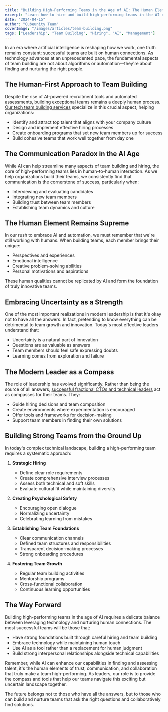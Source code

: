 ```yaml
---
title: "Building High-Performing Teams in the Age of AI: The Human Element"
excerpt: "Learn how to hire and build high-performing teams in the AI era by focusing on human connection, effective hiring practices, and creating strong team foundations."
date: "2024-04-15"
author: "Cubeunity Team"
coverImage: "/images/articles/team-building.png"
tags: ["Leadership", "Team Building", "Hiring", "AI", "Management"]
---
```


In an era where artificial intelligence is reshaping how we work, one truth remains constant: successful teams are built on human connections. As technology advances at an unprecedented pace, the fundamental aspects of team building are not about algorithms or automation—they're about finding and nurturing the right people.

## The Human-First Approach to Team Building

Despite the rise of AI-powered recruitment tools and automated assessments, building exceptional teams remains a deeply human process. [Our tech team building services](/services/tech-team-building) specialize in this crucial aspect, helping organizations:

- Identify and attract top talent that aligns with your company culture
- Design and implement effective hiring processes
- Create onboarding programs that set new team members up for success
- Build cohesive teams that work well together from day one

## The Communication Paradox in the AI Age

While AI can help streamline many aspects of team building and hiring, the core of high-performing teams lies in human-to-human interaction. As we help organizations build their teams, we consistently find that communication is the cornerstone of success, particularly when:

- Interviewing and evaluating candidates
- Integrating new team members
- Building trust between team members
- Establishing team dynamics and culture

## The Human Element Remains Supreme

In our rush to embrace AI and automation, we must remember that we're still working with humans. When building teams, each member brings their unique:

- Perspectives and experiences
- Emotional intelligence
- Creative problem-solving abilities
- Personal motivations and aspirations

These human qualities cannot be replicated by AI and form the foundation of truly innovative teams.

## Embracing Uncertainty as a Strength

One of the most important realizations in modern leadership is that it's okay not to have all the answers. In fact, pretending to know everything can be detrimental to team growth and innovation. Today's most effective leaders understand that:

- Uncertainty is a natural part of innovation
- Questions are as valuable as answers
- Team members should feel safe expressing doubts
- Learning comes from exploration and failure

## The Modern Leader as a Compass

The role of leadership has evolved significantly. Rather than being the source of all answers, [successful fractional CTOs and technical leaders](/services/fractional-cto) act as compasses for their teams. They:

- Guide hiring decisions and team composition
- Create environments where experimentation is encouraged
- Offer tools and frameworks for decision-making
- Support team members in finding their own solutions

## Building Strong Teams from the Ground Up

In today's complex technical landscape, building a high-performing team requires a systematic approach:

1. **Strategic Hiring**
   - Define clear role requirements
   - Create comprehensive interview processes
   - Assess both technical and soft skills
   - Evaluate cultural fit while maintaining diversity

2. **Creating Psychological Safety**
   - Encouraging open dialogue
   - Normalizing uncertainty
   - Celebrating learning from mistakes

3. **Establishing Team Foundations**
   - Clear communication channels
   - Defined team structures and responsibilities
   - Transparent decision-making processes
   - Strong onboarding procedures

4. **Fostering Team Growth**
   - Regular team building activities
   - Mentorship programs
   - Cross-functional collaboration
   - Continuous learning opportunities

## The Way Forward

Building high-performing teams in the age of AI requires a delicate balance between leveraging technology and nurturing human connections. The most successful teams will be those that:

- Have strong foundations built through careful hiring and team building
- Embrace technology while maintaining human touch
- Use AI as a tool rather than a replacement for human judgment
- Build strong interpersonal relationships alongside technical capabilities

Remember, while AI can enhance our capabilities in finding and assessing talent, it's the human elements of trust, communication, and collaboration that truly make a team high-performing. As leaders, our role is to provide the compass and tools that help our teams navigate this exciting but uncertain landscape together.

The future belongs not to those who have all the answers, but to those who can build and nurture teams that ask the right questions and collaboratively find solutions. 